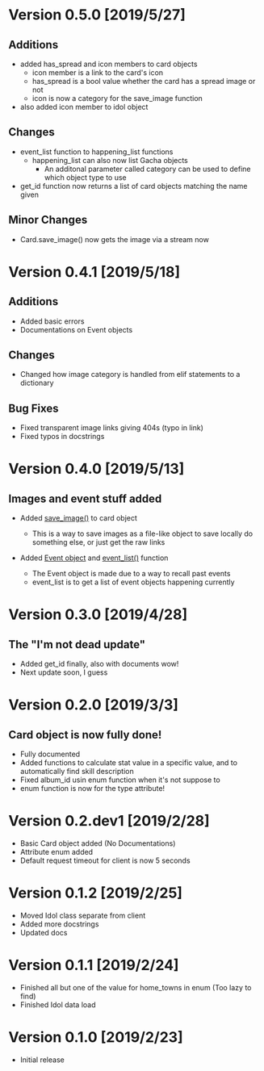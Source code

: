 # Version 0.5.0 [2019/5/27]
## Additions
- added has_spread and icon members to card objects
    - icon member is a link to the card's icon
    - has_spread is a bool value whether the card has a 
    spread image or not
    - icon is now a category for the save_image function
- also added icon member to idol object
## Changes
- event_list function to happening_list functions
    - happening_list can also now list Gacha objects
        - An additonal parameter called category can be used
        to define which object type to use
- get_id function now returns a list of card objects matching the name given
## Minor Changes
- Card.save_image() now gets the image via a stream now

# Version 0.4.1 [2019/5/18]
## Additions
- Added basic errors
- Documentations on Event objects
## Changes
- Changed how image category is handled from elif statements to a dictionary

## Bug Fixes
- Fixed transparent image links giving 404s (typo in link)
- Fixed typos in docstrings

# Version 0.4.0 [2019/5/13]
## Images and event stuff added
- Added [save_image()](https://github.com/EthanSk13s/pyKirara/blob/master/pyKirara/card.py#L174) to card object


    - This is a way to save images as a file-like object to save locally do something else, or just get the raw links

- Added [Event object](https://github.com/EthanSk13s/pyKirara/blob/master/pyKirara/client.py#L188) and [event_list()](https://github.com/EthanSk13s/pyKirara/blob/master/pyKirara/client.py#L256) function

    - The Event object is made due to a way to recall past events
    - event_list is to get a list of event objects happening currently

# Version 0.3.0 [2019/4/28]
## The "I'm not dead update"
- Added get_id finally, also with documents wow!
- Next update soon, I guess

# Version 0.2.0 [2019/3/3]
## Card object is now fully done!
- Fully documented
- Added functions to calculate stat value in a specific value, and to automatically find skill description
- Fixed album_id usin enum function when it's not suppose to
- enum function is now for the type attribute!

# Version 0.2.dev1 [2019/2/28]
- Basic Card object added (No Documentations)
- Attribute enum added
- Default request timeout for client is now 5 seconds

# Version 0.1.2 [2019/2/25]
- Moved Idol class separate from client
- Added more docstrings
- Updated docs

# Version 0.1.1 [2019/2/24]
- Finished all but one of the value for home_towns in enum (Too lazy to find)
- Finished Idol data load

# Version 0.1.0 [2019/2/23]
- Initial release
